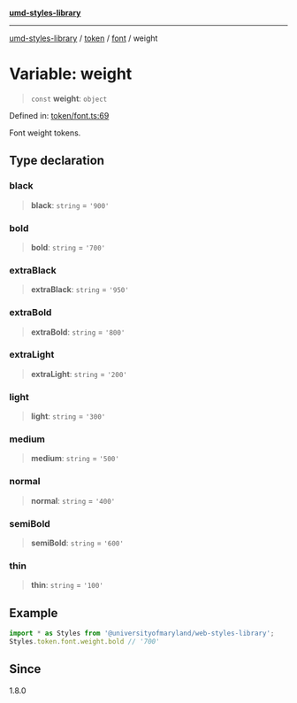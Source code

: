 [**umd-styles-library**](../../../../README.md)

***

[umd-styles-library](../../../../modules.md) / [token](../../../README.md) / [font](../README.md) / weight

# Variable: weight

> `const` **weight**: `object`

Defined in: [token/font.ts:69](https://github.com/UMD-Digital/design-system/blob/8c958a0419ab79ba8bcba0aabd12f79a69ac5834/packages/styles/source/token/font.ts#L69)

Font weight tokens.

## Type declaration

### black

> **black**: `string` = `'900'`

### bold

> **bold**: `string` = `'700'`

### extraBlack

> **extraBlack**: `string` = `'950'`

### extraBold

> **extraBold**: `string` = `'800'`

### extraLight

> **extraLight**: `string` = `'200'`

### light

> **light**: `string` = `'300'`

### medium

> **medium**: `string` = `'500'`

### normal

> **normal**: `string` = `'400'`

### semiBold

> **semiBold**: `string` = `'600'`

### thin

> **thin**: `string` = `'100'`

## Example

```typescript
import * as Styles from '@universityofmaryland/web-styles-library';
Styles.token.font.weight.bold // '700'
```

## Since

1.8.0
